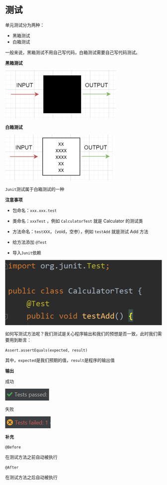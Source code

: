 # 测试

单元测试分为两种：

- 黑箱测试
- 白箱测试



一般来说，黑箱测试不用自己写代码，白箱测试需要自己写代码测试。



**黑箱测试**

![image-20200402222653713](image-20200402222653713.png)



**白箱测试**

![image-20200402222723067](image-20200402222723067.png)



`Junit`测试属于白箱测试的一种

**注意事项**

- 包命名：`xxx.xxx.test`

- 类命名：`xxxTest` ，例如 `CalculatorTest` 就是 Calculator 的测试类
- 方法命名：`testXXX`，（void，空参），例如 `testAdd` 就是测试 Add 方法
- 给方法添加 `@Test`
- 导入`Junit`依赖

![image-20200402215656452](image-20200402215656452.png)



如何写测试方法呢？我们测试是关心程序输出和我们的预想是否一致，此时我们需要用到断言：

`Assert.assertEquals(expected, result)`

其中，`expected`是我们预期的值，`result`是程序的输出值



**输出**

成功

![image-20200402220241235](image-20200402220241235.png)

失败



![image-20200402220303312](image-20200402220303312.png)

**补充**

`@Before` 

在测试方法之前自动被执行

`@After`

在测试方法之后自动被执行